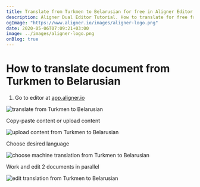 ```yaml
---
title: Translate from Turkmen to Belarusian for free in Aligner Editor
description: Aligner Dual Editor Tutorial. How to translate for free from Turkmen to Belarusian. Aligner is multilingual document management platform. 
ogImage: "https://www.aligner.io/images/aligner-logo.png"
date: 2020-05-06T07:09:21+03:00
image: ../images/aligner-logo.png
onBlog: true
---
```


# How to translate document from Turkmen to Belarusian

1. Go to editor at [app.aligner.io](https://app.aligner.io "Aligner App web page")

![translate from Turkmen to Belarusian](../aligner-blank-editor.png "translate from Turkmen to Belarusian")

Copy-paste content or upload content

![upload content from Turkmen to Belarusian](../aligner-uploaded-document.png "upload content from Turkmen to Belarusian")

Choose desired language

![choose machine translation from Turkmen to Belarusian](../aligner-language-dropdown.png "choose machine translation from Turkmen to Belarusian")

Work and edit 2 documents in parallel

![edit translation from Turkmen to Belarusian](../aligner-double-sitded-editor.png "edit translation from Turkmen to Belarusian")


